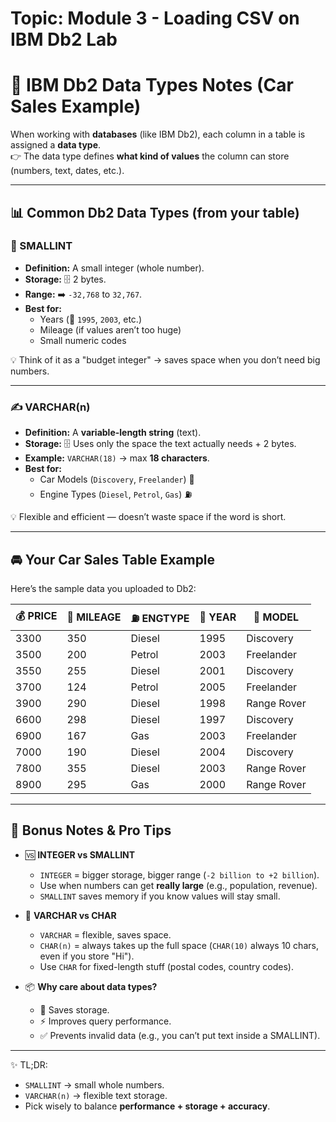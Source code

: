 # Topic: Module 3 - Loading CSV on IBM Db2 Lab

# 🚗 IBM Db2 Data Types Notes (Car Sales Example)

When working with **databases** (like IBM Db2), each column in a table is assigned a **data type**.  
👉 The data type defines **what kind of values** the column can store (numbers, text, dates, etc.).

---

## 📊 Common Db2 Data Types (from your table)

### 🔢 SMALLINT
- **Definition:** A small integer (whole number).  
- **Storage:** 🗄️ 2 bytes.  
- **Range:** ➡️ `-32,768` to `32,767`.  
- **Best for:**  
  - Years (📅 `1995`, `2003`, etc.)  
  - Mileage (if values aren’t too huge)  
  - Small numeric codes  

💡 Think of it as a "budget integer" → saves space when you don’t need big numbers.

---

### ✍️ VARCHAR(n)
- **Definition:** A **variable-length string** (text).  
- **Storage:** 🗄️ Uses only the space the text actually needs + 2 bytes.  
- **Example:** `VARCHAR(18)` → max **18 characters**.  
- **Best for:**  
  - Car Models (`Discovery`, `Freelander`) 🚙  
  - Engine Types (`Diesel`, `Petrol`, `Gas`) ⛽  

💡 Flexible and efficient — doesn’t waste space if the word is short.

---

## 🚘 Your Car Sales Table Example

Here’s the sample data you uploaded to Db2:

| 💰 PRICE | 🚦 MILEAGE | ⛽ ENGTYPE | 📅 YEAR | 🚙 MODEL    |
|----------|------------|------------|---------|-----------  |
| 3300     | 350        | Diesel     | 1995    | Discovery   |
| 3500     | 200        | Petrol     | 2003    | Freelander  |
| 3550     | 255        | Diesel     | 2001    | Discovery   |
| 3700     | 124        | Petrol     | 2005    | Freelander  |
| 3900     | 290        | Diesel     | 1998    | Range Rover |
| 6600     | 298        | Diesel     | 1997    | Discovery   |
| 6900     | 167        | Gas        | 2003    | Freelander  |
| 7000     | 190        | Diesel     | 2004    | Discovery   |
| 7800     | 355        | Diesel     | 2003    | Range Rover |
| 8900     | 295        | Gas        | 2000    | Range Rover |

---

## 🎁 Bonus Notes & Pro Tips

- 🆚 **INTEGER vs SMALLINT**  
  - `INTEGER` = bigger storage, bigger range (`-2 billion to +2 billion`).  
  - Use when numbers can get **really large** (e.g., population, revenue).  
  - `SMALLINT` saves memory if you know values will stay small.  

- 📐 **VARCHAR vs CHAR**  
  - `VARCHAR` = flexible, saves space.  
  - `CHAR(n)` = always takes up the full space (`CHAR(10)` always 10 chars, even if you store "Hi").  
  - Use `CHAR` for fixed-length stuff (postal codes, country codes).  

- 📦 **Why care about data types?**  
  - 💾 Saves storage.  
  - ⚡ Improves query performance.  
  - ✅ Prevents invalid data (e.g., you can’t put text inside a SMALLINT).  

---

✨ TL;DR:  
- `SMALLINT` → small whole numbers.  
- `VARCHAR(n)` → flexible text storage.  
- Pick wisely to balance **performance + storage + accuracy**.



